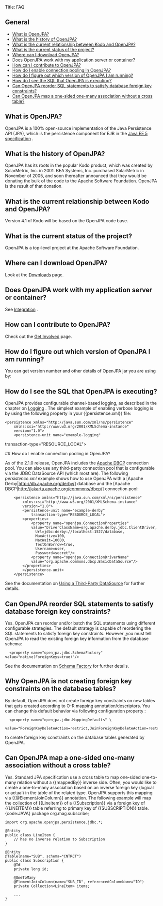 Title: FAQ


<a name="FAQ-General"></a>

## General
* [What is OpenJPA?](#what)
* [What is the history of OpenJPA?](#history)
* [What is the current relationship between Kodo and OpenJPA?](#kodo)
* [What is the current status of the project?](#status)
* [Where can I download OpenJPA?](#download)
* [Does OpenJPA work with my application server or container?](#server)
* [How can I contribute to OpenJPA?](#contribute)
* [How do I enable connection pooling in OpenJPA?](#pooling)
* [How do I figure out which version of OpenJPA I am running?](#version)
* [How do I see the SQL that OpenJPA is executing?](#sql)
* [Can OpenJPA reorder SQL statements to satisfy database foreign key constraints?](#reorder)
* [Can OpenJPA map a one-sided one-many association without a cross table?](#crosstable)

<a name="what"></a>

## What is OpenJPA?

OpenJPA is a 100% open-source implementation of the Java Persistence API
(JPA), which is the persistence component for EJB in the [Java EE 5 specification](http://java.sun.com/javaee/)
.

<a name="history"></a>

## What is the history of OpenJPA?
OpenJPA has its roots in the popular Kodo product, which was created by SolarMetric, Inc. in 2001. BEA Systems, Inc. 
purchased SolarMetric in November of 2005, and soon thereafter announced that they would be donating the bulk of the code to the Apache Software Foundation. OpenJPA is the result of that donation.

<a name="kodo"></a>

## What is the current relationship between Kodo and OpenJPA?

Version 4.1 of Kodo will be based on the OpenJPA code base.

<a name="status"></a>

## What is the current status of the project?

OpenJPA is a top-level project at the Apache Software Foundation.

<a name="download"></a>

## Where can I download OpenJPA?

Look at the [Downloads](downloads.html) page.

<a name="server"></a>

## Does OpenJPA work with my application server or container?

See [Integration](integration.html)
.

<a name="contribute"></a>

## How can I contribute to OpenJPA?

Check out the [Get Involved](get-involved.html)
 page.

<a name="version"></a>

## How do I figure out which version of OpenJPA I am running?

You can get version number and other details of OpenJPA jar you are using
by:


    
<a name="sql"></a>

## How do I see the SQL that OpenJPA is executing?
    
OpenJPA provides configurable channel-based logging, as described in the
chapter on [Logging](/builds/latest/docs/manual/manual.html#ref_guide_logging)
. The simplest example of enabling verbose logging is by using the
following property in your {{persistence.xml}} file:
    
    <persistence xmlns="http://java.sun.com/xml/ns/persistence"
        xmlns:xsi="http://www.w3.org/2001/XMLSchema-instance"
        version="1.0">
        <persistence-unit name="example-logging"
transaction-type="RESOURCE_LOCAL">
    	<properties>
    	    <property name="openjpa.Log" value="SQL=TRACE"/>
    	</properties>
        </persistence-unit>
    </persistence>



<a name="pooling"/>
## How do I enable connection pooling in OpenJPA?

As of the 2.1.0 release, OpenJPA includes the [Apache DBCP](http://jakarta.apache.org/commons/dbcp/)
 connection pool. You can also use any third-party connection pool that is
configurable via the JDBC DataSource API (which most are). The following
*persistence.xml* example shows how to use OpenJPA with a [Apache Derby|http://db.apache.org/derby/]
 database and the [Apache DBCP|http://jakarta.apache.org/commons/dbcp/]
 connection pool:

        <persistence xmlns="http://java.sun.com/xml/ns/persistence"
            xmlns:xsi="http://www.w3.org/2001/XMLSchema-instance"
            version="1.0">
            <persistence-unit name="example-derby"
                transaction-type="RESOURCE_LOCAL">
        	<properties>
        	    <property name="openjpa.ConnectionProperties" 
        		value="DriverClassName=org.apache.derby.jdbc.ClientDriver,
        		  Url=jdbc:derby://localhost:1527/database, 
        		  MaxActive=100, 
        		  MaxWait=10000, 
        		  TestOnBorrow=true, 
        		  Username=user, 
        		  Password=secret"/>
        	    <property name="openjpa.ConnectionDriverName" 
        		value="org.apache.commons.dbcp.BasicDataSource"/>
        	</properties>
            </persistence-unit>
        </persistence>

    
See the documentation on [Using a Third-Party DataSource](/builds/latest/docs/manual/manual.html#ref_guide_dbsetup_thirdparty) for further details.
   
<a name="reorder"></a>
                                                          
## Can OpenJPA reorder SQL statements to satisfy database foreign key constraints?
Yes. OpenJPA can reorder and/or batch the SQL statements using different
configurable strategies. The default strategy is capable of reordering the
SQL statements to satisfy foreign key constraints. However ,you must tell
OpenJPA to read the existing foreign key information from the database
schema:
    
      <property name="openjpa.jdbc.SchemaFactory" value="native(ForeignKeys=true)"/>

See the documentation on [Schema Factory](/builds/latest/docs/manual/manual.html#ref_guide_schema_info_list) for further details.

<a name="fk"></a>

## Why OpenJPA is not creating foreign key constraints on the database tables?

By default, OpenJPA does not create foreign key constraints on new tables
that gets created according to O-R mapping annotation/descriptors. You can
change this default behavior via following configuration property :

      <property name="openjpa.jdbc.MappingDefaults" \
               value="ForeignKeyDeleteAction=restrict,JoinForeignKeyDeleteAction=restrict"/>

to create foreign key constraints on the database tables generated by OpenJPA. 
    
<a name="crosstable"></a>

## Can OpenJPA map a one-sided one-many association without a cross table?
Yes. Standard JPA specification use a cross table to map one-sided
one-to-many relation without a {{mappedBy}} inverse side. Often, you would
like to create a one-to-many association based on an inverse foreign key
(logical or actual) in the table of the related type. OpenJPA supports this
mapping via {{@ElementJoinColumn}} annotation. The following example will
map the collection of {{LineItem}} of a {{Subscription}} via a foreign key
of {{LINEITEM}} table referring to primary key of {{SUBSCRIPTION}} table.
    {code:JAVA}
    package org.mag.subscribe;
    
    import org.apache.openjpa.persistence.jdbc.*;
    
    @Entity
    public class LineItem {
        // has no inverse relation to Subscription
    }
    
    @Entity
    @Table(name="SUB", schema="CNTRCT")
    public class Subscription {
        @Id 
        private long id;
    
        @OneToMany
        @ElementJoinColumn(name="SUB_ID", referencedColumnName="ID")
        private Collection<LineItem> items;
    
        ...
    }

